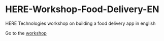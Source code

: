 # HERE-Workshop-Food-Delivery-EN
HERE Technologies workshop on building a food delivery app in english

Go to the [workshop](https://kuberaspeaking.github.io/HERE-Workshop-Food-Delivery-EN/)
